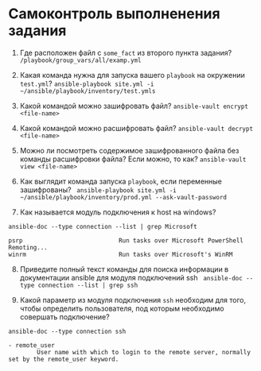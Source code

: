 # Самоконтроль выполненения задания

1. Где расположен файл с `some_fact` из второго пункта задания?
`/playbook/group_vars/all/examp.yml`

2. Какая команда нужна для запуска вашего `playbook` на окружении `test.yml`?
`ansible-playbook site.yml -i ~/ansible/playbook/inventory/test.ymls`

3. Какой командой можно зашифровать файл?
`ansible-vault encrypt <file-name>`

4. Какой командой можно расшифровать файл?
`ansible-vault decrypt <file-name>`

5. Можно ли посмотреть содержимое зашифрованного файла без команды расшифровки файла? Если можно, то как?
`ansible-vault view <file-name>`

6. Как выглядит команда запуска `playbook`, если переменные зашифрованы?
` ansible-playbook site.yml -i ~/ansible/playbook/inventory/prod.yml --ask-vault-password`

7. Как называется модуль подключения к host на windows?
```
ansible-doc --type connection --list | grep Microsoft

psrp                           Run tasks over Microsoft PowerShell Remoting...
winrm                          Run tasks over Microsoft's WinRM 
```

8. Приведите полный текст команды для поиска информации в документации ansible для модуля подключений ssh
` ansible-doc --type connection --list | grep ssh`

9. Какой параметр из модуля подключения `ssh` необходим для того, чтобы определить пользователя, под которым необходимо совершать подключение?
```
ansible-doc --type connection ssh

- remote_user
        User name with which to login to the remote server, normally set by the remote_user keyword.

```